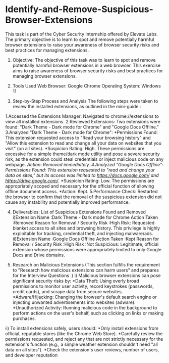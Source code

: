 # Identify-and-Remove-Suspicious-Browser-Extensions
This task is part of the Cyber Security Internship offered by Elevate Labs. The primary objective is to learn to spot and remove potentially harmful browser extensions to raise your awareness of browser security risks and best practices for managing extensions.
1. Objective: The objective of this task was to learn to spot and remove potentially harmful browser extensions in a web browser. This exercise aims to raise awareness of browser security risks and best practices for managing browser extensions.

2. Tools Used
Web Browser: Google Chrome 
Operating System: Windows 11

3. Step-by-Step Process and Analysis
The following steps were taken to review the installed extensions, as outlined in the mini-guide :

1.Accessed the Extensions Manager: Navigated to chrome://extensions to view all installed extensions.
2.Reviewed Extensions: Two extensions were found: "Dark Theme - Dark mode for Chrome" and "Google Docs Offline."
3.Analyzed "Dark Theme - Dark mode for Chrome":
*Permissions Found: This extension requested access to "Read your browsing history" and "Allow this extension to read and change all your data on websites that you visit" (on all sites).
*Suspicion Rating: High. These permissions are excessive for a simple theme/dark mode utility and pose a severe security risk, as the extension could steal credentials or inject malicious code on any webpage.
*Action: Removed immediately.
4.Analyzed "Google Docs Offline":
*Permissions Found: This extension requested to "read and change your data on sites," but its access was limited to https://docs.google.com/* and https://drive.google.com/*.
*Suspicion Rating: Low. The permissions are appropriately scoped and necessary for the official function of allowing offline document access.
*Action: Kept.
5.Performance Check: Restarted the browser to confirm that the removal of the suspicious extension did not cause any instability and potentially improved performance.

4. Deliverables: List of Suspicious Extensions Found and Removed
   i)Extension Name :Dark Theme - Dark mode for Chrome
   Action Taken :Removed
   Reason for Removal / Security Risk :High Risk: Requested blanket access to all sites and browsing history. This privilege is highly exploitable for tracking, credential theft, and injecting malware/ads.
 ii)Extension Name :Google Docs Offline
   Action Taken :Kept
   Reason for Removal / Security Risk :High Risk :Not Suspicious: Legitimate, official extension whose permissions were appropriately limited to only Google Docs and Drive domains.

5. Research on Malicious Extensions
(This section fulfills the requirement to "Research how malicious extensions can harm users" and prepares for the Interview Questions .)
i) Malicious browser extensions can pose significant security risks by:
   *Data Theft: Using overly broad permissions to monitor user activity, record keystrokes (passwords, credit cards), and scrape data from secure websites.
   *Adware/Hijacking: Changing the browser's default search engine or injecting unwanted advertisements into websites (adware).
   *Unauthorized Activity: Running malicious code in the background to perform actions on the user's behalf, such as clicking on links or making purchases.

ii) To install extensions safely, users should:
    *Only install extensions from official, reputable stores (like the Chrome Web Store).
    *Carefully review the permissions requested, and reject any that are not strictly necessary for the extension's function (e.g., a simple weather extension shouldn't need "all data on all sites").
    *Check the extension's 
    user reviews, number of users, and developer reputation
